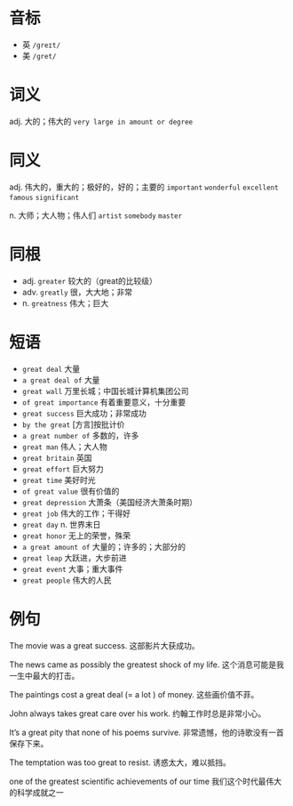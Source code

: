 # 音标

- 英 `/greɪt/`
- 美 `/ɡret/`

# 词义

adj. 大的；伟大的
`very large in amount or degree`

# 同义

adj. 伟大的，重大的；极好的，好的；主要的
`important` `wonderful` `excellent` `famous` `significant`

n. 大师；大人物；伟人们
`artist` `somebody` `master`

# 同根

- adj. `greater` 较大的（great的比较级）
- adv. `greatly` 很，大大地；非常
- n. `greatness` 伟大；巨大

# 短语

- `great deal` 大量
- `a great deal of` 大量
- `great wall` 万里长城；中国长城计算机集团公司
- `of great importance` 有着重要意义，十分重要
- `great success` 巨大成功；非常成功
- `by the great` [方言]按批计价
- `a great number of` 多数的，许多
- `great man` 伟人；大人物
- `great britain` 英国
- `great effort` 巨大努力
- `great time` 美好时光
- `of great value` 很有价值的
- `great depression` 大萧条（美国经济大萧条时期）
- `great job` 伟大的工作；干得好
- `great day` n. 世界末日
- `great honor` 无上的荣誉，殊荣
- `a great amount of` 大量的；许多的；大部分的
- `great leap` 大跃进，大步前进
- `great event` 大事；重大事件
- `great people` 伟大的人民

# 例句

The movie was a great success.
这部影片大获成功。

The news came as possibly the greatest shock of my life.
这个消息可能是我一生中最大的打击。

The paintings cost a great deal (= a lot ) of money.
这些画价值不菲。

John always takes great care over his work.
约翰工作时总是非常小心。

It’s a great pity that none of his poems survive.
非常遗憾，他的诗歌没有一首保存下来。

The temptation was too great to resist.
诱惑太大，难以抵挡。

one of the greatest scientific achievements of our time
我们这个时代最伟大的科学成就之一


